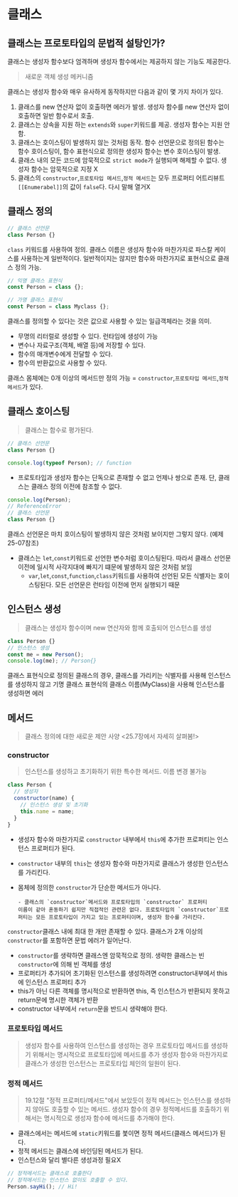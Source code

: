 # 클래스

## 클래스는 프로토타입의 문법적 설탕인가?

클래스는 생성자 함수보다 엄격하며 생성자 함수에서는 제공하지 않는 기능도 제공한다.

> 새로운 객체 생성 메커니즘

클래스는 생성자 함수와 매우 유사하게 동작하지만 다음과 같이 몇 가지 차이가 있다.

1. 클래스를 new 연산자 없이 호출하면 에러가 발생. 생성자 함수를 new 연산자 없이 호출하면 일반 함수로서 호출.
2. 클래스는 상속을 지원 하는 `extends`와 `super`키워드를 제공. 생성자 함수는 지원 안함.
3. 클래스는 호이스팅이 발생하지 않는 것처럼 동작. 함수 선언문으로 정의된 함수는 함수 호이스팅이, 함수 표현식으로 정의한 생성자 함수는 변수 호이스팅이 발생.
4. 클래스 내의 모든 코드에 암묵적으로 `strict mode`가 실행되며 해제할 수 없다. 생성자 함수는 암묵적으로 지정 X
5. 클래스의 `constructor`,`프로토타입 메서드`,`정적 메서드`는 모두 프로퍼티 어트리뷰트 `[[Enumerabel]]`의 값이 `false`다. 다시 말해 열거X

## 클래스 정의

```jsx
// 클래스 선언문
class Person {}
```

`class` 키워드를 사용하여 정의. 클래스 이름은 생성자 함수와 마찬가지로 파스칼 케이스를 사용하는게 일반적이다. 일반적이지는 않지만 함수와 마찬가지로 표현식으로 클래스 정의 가능.

```jsx
// 익명 클래스 표현식
const Person = class {};

// 가명 클래스 표현식
const Person = class Myclass {};
```

클래스를 정의할 수 있다는 것은 값으로 사용할 수 있는 일급객체라는 것을 의미.

- 무명의 리터럴로 생성할 수 있다. 런타임에 생성이 가능
- 변수나 자료구조(객체, 배열 등)에 저장할 수 있다.
- 함수의 매개변수에게 전달할 수 있다.
- 함수의 반환값으로 사용할 수 있다.

클래스 몸체에는 0개 이상의 메서드만 정의 가능 = `constructor`,`프로토타입 메서드`,`정적 메서드`가 있다.

## 클래스 호이스팅

> 클래스는 함수로 평가된다.

```jsx
// 클래스 선언문
class Person {}

console.log(typeof Person); // function
```

- 프로토타입과 생성자 함수는 단독으로 존재할 수 없고 언제나 쌍으로 존재. 단, 클래스는 클래스 정의 이전에 참조할 수 없다.

```jsx
console.log(Person);
// ReferenceError
// 클래스 선언문
class Person {}
```

클래스 선언문은 마치 호이스팅이 발생하지 않은 것처럼 보이지만 그렇지 않다. (예제 25-07참조)

- 클래스는 `let`,`const`키워드로 선언한 변수처럼 호이스팅된다. 따라서 클래스 선언문 이전에 일시적 사각지대에 빠지기 떄문에 발생하지 않은 것처럼 보임
  - `var`,`let`,`const`,`function`,`class`키워드를 사용하여 선언된 모든 식별자는 호이스팅된다. 모든 선언문은 런타임 이전에 먼저 실행되기 때문

## 인스턴스 생성

> 클래스는 생성자 함수이며 new 연산자와 함께 호출되어 인스턴스를 생성

```jsx
class Person {}
// 인스턴스 생성
const me = new Person();
console.log(me); // Person{}
```

클래스 표현식으로 정의된 클래스의 경우, 클래스를 가리키는 식별자를 사용해 인스턴스를 생성하지 않고 기명 클래스 표현식의 클래스 이름(MyClass)을 사용해 인스턴스를 생성하면 에러

## 메서드

> 클래스 정의에 대한 새로운 제안 사양 <25.7장에서 자세히 살펴봄!>

### constructor

> 인스턴스를 생성하고 초기화하기 위한 특수한 메서드. 이름 변경 불가능

```jsx
class Person {
  // 생성자
  constructor(name) {
    // 인스턴스 생성 및 초기화
    this.name = name;
  }
}
```

- 생성자 함수와 마찬가지로 `constructor` 내부에서 `this`에 추가한 프로퍼티는 인스턴스 프로퍼티가 된다.
- `constructor` 내부의 `this`는 생성자 함수와 마찬가지로 클래스가 생성한 인스턴스를 가리킨다.
- 몸체에 정의한 `constructor`가 단순한 메서드가 아니다.

      - 클래스의 `constructor`메서드와 프로토타입의 `constructor` 프로퍼티
      이름이 같아 혼동하기 쉽지만 직접적인 관련은 없다. 프로토타입의 `constructor`프로퍼티는 모든 프로토타입이 가지고 있는 프로퍼티이며, 생성자 함수를 가리킨다.

`constructor`클래스 내에 최대 한 개만 존재할 수 있다. 클래스가 2개 이상의 `constructor`를 포함하면 문법 에러가 일어난다.

- `constructor`를 생략하면 클래스엔 암묵적으로 정의. 생략한 클래스는 빈 `constructor`에 의해 빈 객체를 생성
- 프로퍼티가 추가되어 초기화된 인스턴스를 생성하려면 constructor내부에서 this에 인스턴스 프로퍼티 추가
- this가 아닌 다른 객체를 명시적으로 반환하면 this, 즉 인스턴스가 반환되지 못하고 return문에 명시한 객체가 반환
- constructor 내부에서 `return`문을 반드시 생략해야 한다.

### 프로토타입 메서드

> 생성자 함수를 사용하여 인스턴스를 생성하는 경우 프로토타입 메서드를 생성하기 위해서는 명시적으로 프로토타입에 메서드를 추가
> 생성자 함수와 마찬가지로 클래스가 생성한 인스턴스는 프로토타입 체인의 일원이 된다.

### 정적 메서드

> 19.12절 "정적 프로퍼티/메서드"에서 보았듯이 정적 메서드는 인스턴스를 생성하지 않아도 호출할 수 있는 메서드.
> 생성자 함수의 경우 정적메서드를 호출하기 위해서는 명시적으로 생성자 함수에 메서드를 추가해야 한다.

- 클래스에서는 메서드에 `static`키워드를 붗이면 정적 메서드(클래스 메서드)가 된다.
- 정적 메서드는 클래스에 바인딩된 메서드가 된다.
- 인스턴스와 달리 별다른 생성과정 필요X

```jsx
// 정적메서드는 클래스로 호출한다
// 정적메서드는 인스턴스 없이도 호출할 수 있다.
Person.sayHi(); // Hi!
```
